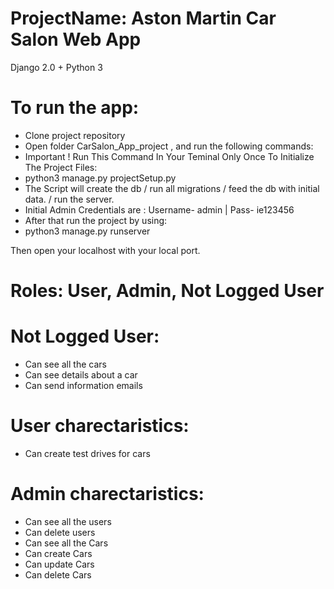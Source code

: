 # ProjectName: Aston Martin Car Salon Web App
 Django 2.0 + Python 3 

# To run the app:
- Clone project repository
- Open folder CarSalon_App_project , and run the following commands:
- Important ! Run This Command In Your Teminal Only Once To Initialize The Project Files:
- python3 manage.py projectSetup.py
- The Script will create the db / run all migrations / feed the db with initial data. / run the server.
- Initial Admin Credentials are : Username- admin | Pass- ie123456
- After that run the project by using:
- python3 manage.py runserver
 
Then open your localhost with your local port. 

# Roles: User, Admin, Not Logged User

# Not Logged User:
- Can see all the cars
- Can see details about a car
- Can send information emails

# User charectaristics:
- Can create test drives for cars

# Admin charectaristics:
- Can see all the users
- Can delete users
- Can see all the Cars
- Can create Cars
- Can update Cars
- Can delete Cars





